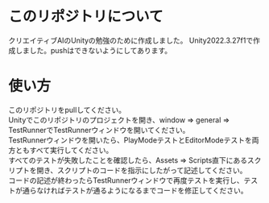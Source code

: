 # このリポジトリについて
クリエイティブAIのUnityの勉強のために作成しました。
Unity2022.3.27f1で作成しました。pushはできないようにしてあります。

# 使い方
このリポジトリをpullしてください。  
Unityでこのリポジトリのプロジェクトを開き、window => general => TestRunnerでTestRunnerウィンドウを開いてください。  
TestRunnerウィンドウを開いたら、PlayModeテストとEditorModeテストを両方ともすべて実行してください。  
すべてのテストが失敗したことを確認したら、Assets => Scripts直下にあるスクリプトを開き、スクリプトのコードを指示にしたがって記述してください。  
コードの記述が終わったらTestRunnerウィンドウで再度テストを実行し、テストが通らなければテストが通るようになるまでコードを修正してください。
